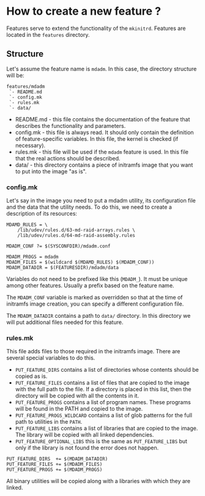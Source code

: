 # How to create a new feature ?

Features serve to extend the functionality of the `mkinitrd`.
Features are located in the `features` directory.

## Structure

Let's assume the feature name is `mdadm`. In this case, the directory structure
will be:
```
features/mdadm
 `- README.md
 `- config.mk
 `- rules.mk
 `- data/
```

* README.md - this file contains the documentation of the feature that describes
  the functionality and parameters.
* config.mk - this file is always read. It should only contain the definition of
  feature-specific variables. In this file, the kernel is checked (if
  necessary).
* rules.mk - this file will be used if the `mdadm` feature is used. In this file
  that the real actions should be described.
* data/ - this directory contains a piece of initramfs image that you want to
  put into the image "as is".

### config.mk

Let's say in the image you need to put a mdadm utility, its configuration file
and the data that the utility needs. To do this, we need to create a description
of its resources:
```make
MDAMD_RULES = \
	/lib/udev/rules.d/63-md-raid-arrays.rules \
	/lib/udev/rules.d/64-md-raid-assembly.rules

MDADM_CONF ?= $(SYSCONFDIR)/mdadm.conf

MDADM_PROGS = mdadm
MDADM_FILES = $(wildcard $(MDAMD_RULES) $(MDADM_CONF))
MDADM_DATADIR = $(FEATURESDIR)/mdadm/data
```
Variables do not need to be prefixed like this (`MDADM_`). It must be unique
among other features. Usually a prefix based on the feature name.

The `MDADM_CONF` variable is marked as overridden so that at the time of
initramfs image creation, you can specify a different configuration file.

The `MDADM_DATADIR` contains a path to `data/` directory. In this directory we
will put additional files needed for this feature.

### rules.mk

This file adds files to those required in the initramfs image. There are several
special variables to do this.

* `PUT_FEATURE_DIRS` contains a list of directories whose contents should be
  copied as is.
* `PUT_FEATURE_FILES` contains a list of files that are copied to the image with
  the full path to the file. If a directory is placed in this list, then the
  directory will be copied with all the contents in it.
* `PUT_FEATURE_PROGS` contains a list of program names. These programs will be
  found in the PATH and copied to the image.
* `PUT_FEATURE_PROGS_WILDCARD` contains a list of glob patterns for the full
  path to utilities in the `PATH`.
* `PUT_FEATURE_LIBS` contains a list of libraries that are copied to the image.
  The library will be copied with all linked dependencies.
* `PUT_FEATURE_OPTIONAL_LIBS` this is the same as `PUT_FEATURE_LIBS` but only if
  the library is not found the error does not happen.

```make
PUT_FEATURE_DIRS  += $(MDADM_DATADIR)
PUT_FEATURE_FILES += $(MDADM_FILES)
PUT_FEATURE_PROGS += $(MDADM_PROGS)
```

All binary utilities will be copied along with a libraries with which they are
linked.

